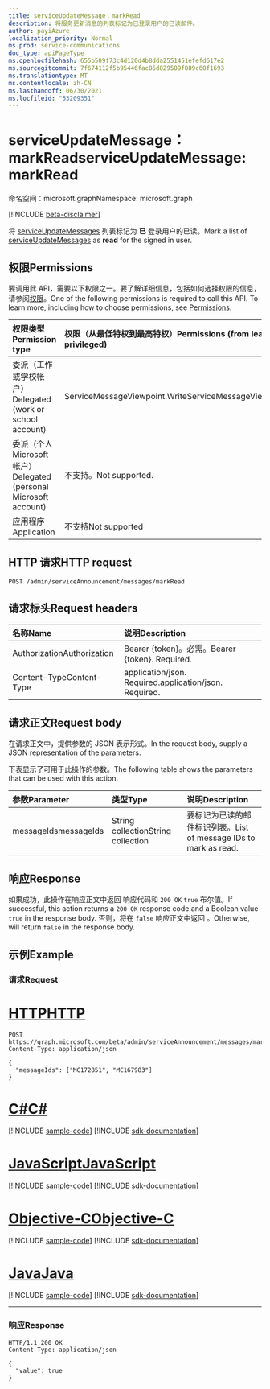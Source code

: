 ```yaml
---
title: serviceUpdateMessage：markRead
description: 将服务更新消息的列表标记为已登录用户的已读邮件。
author: payiAzure
localization_priority: Normal
ms.prod: service-communications
doc_type: apiPageType
ms.openlocfilehash: 655b509f73c4d120d4b8dda2551451efefd617e2
ms.sourcegitcommit: 7f674112f5b95446fac86d829509f889c60f1693
ms.translationtype: MT
ms.contentlocale: zh-CN
ms.lasthandoff: 06/30/2021
ms.locfileid: "53209351"
---
```

# <a name="serviceupdatemessage-markread"></a><span data-ttu-id="c5459-103">serviceUpdateMessage：markRead</span><span class="sxs-lookup"><span data-stu-id="c5459-103">serviceUpdateMessage: markRead</span></span>
<span data-ttu-id="c5459-104">命名空间：microsoft.graph</span><span class="sxs-lookup"><span data-stu-id="c5459-104">Namespace: microsoft.graph</span></span>

[!INCLUDE [beta-disclaimer](../../includes/beta-disclaimer.md)]

<span data-ttu-id="c5459-105">将 [serviceUpdateMessages](../resources/serviceupdatemessage.md) 列表标记为 **已** 登录用户的已读。</span><span class="sxs-lookup"><span data-stu-id="c5459-105">Mark a list of [serviceUpdateMessages](../resources/serviceupdatemessage.md) as **read** for the signed in user.</span></span>

## <a name="permissions"></a><span data-ttu-id="c5459-106">权限</span><span class="sxs-lookup"><span data-stu-id="c5459-106">Permissions</span></span>
<span data-ttu-id="c5459-p101">要调用此 API，需要以下权限之一。要了解详细信息，包括如何选择权限的信息，请参阅[权限](/graph/permissions-reference)。</span><span class="sxs-lookup"><span data-stu-id="c5459-p101">One of the following permissions is required to call this API. To learn more, including how to choose permissions, see [Permissions](/graph/permissions-reference).</span></span>

|<span data-ttu-id="c5459-109">权限类型</span><span class="sxs-lookup"><span data-stu-id="c5459-109">Permission type</span></span>|<span data-ttu-id="c5459-110">权限（从最低特权到最高特权）</span><span class="sxs-lookup"><span data-stu-id="c5459-110">Permissions (from least to most privileged)</span></span>|
|:---|:---|
|<span data-ttu-id="c5459-111">委派（工作或学校帐户）</span><span class="sxs-lookup"><span data-stu-id="c5459-111">Delegated (work or school account)</span></span>|<span data-ttu-id="c5459-112">ServiceMessageViewpoint.Write</span><span class="sxs-lookup"><span data-stu-id="c5459-112">ServiceMessageViewpoint.Write</span></span>|
|<span data-ttu-id="c5459-113">委派（个人 Microsoft 帐户）</span><span class="sxs-lookup"><span data-stu-id="c5459-113">Delegated (personal Microsoft account)</span></span>|<span data-ttu-id="c5459-114">不支持。</span><span class="sxs-lookup"><span data-stu-id="c5459-114">Not supported.</span></span>|
|<span data-ttu-id="c5459-115">应用程序</span><span class="sxs-lookup"><span data-stu-id="c5459-115">Application</span></span>|<span data-ttu-id="c5459-116">不支持</span><span class="sxs-lookup"><span data-stu-id="c5459-116">Not supported</span></span>|

## <a name="http-request"></a><span data-ttu-id="c5459-117">HTTP 请求</span><span class="sxs-lookup"><span data-stu-id="c5459-117">HTTP request</span></span>

<!-- {
  "blockType": "ignored"
}
-->
``` http
POST /admin/serviceAnnouncement/messages/markRead
```

## <a name="request-headers"></a><span data-ttu-id="c5459-118">请求标头</span><span class="sxs-lookup"><span data-stu-id="c5459-118">Request headers</span></span>
|<span data-ttu-id="c5459-119">名称</span><span class="sxs-lookup"><span data-stu-id="c5459-119">Name</span></span>|<span data-ttu-id="c5459-120">说明</span><span class="sxs-lookup"><span data-stu-id="c5459-120">Description</span></span>|
|:---|:---|
|<span data-ttu-id="c5459-121">Authorization</span><span class="sxs-lookup"><span data-stu-id="c5459-121">Authorization</span></span>|<span data-ttu-id="c5459-p102">Bearer {token}。必需。</span><span class="sxs-lookup"><span data-stu-id="c5459-p102">Bearer {token}. Required.</span></span>|
|<span data-ttu-id="c5459-124">Content-Type</span><span class="sxs-lookup"><span data-stu-id="c5459-124">Content-Type</span></span>|<span data-ttu-id="c5459-p103">application/json. Required.</span><span class="sxs-lookup"><span data-stu-id="c5459-p103">application/json. Required.</span></span>|

## <a name="request-body"></a><span data-ttu-id="c5459-127">请求正文</span><span class="sxs-lookup"><span data-stu-id="c5459-127">Request body</span></span>
<span data-ttu-id="c5459-128">在请求正文中，提供参数的 JSON 表示形式。</span><span class="sxs-lookup"><span data-stu-id="c5459-128">In the request body, supply a JSON representation of the parameters.</span></span>

<span data-ttu-id="c5459-129">下表显示了可用于此操作的参数。</span><span class="sxs-lookup"><span data-stu-id="c5459-129">The following table shows the parameters that can be used with this action.</span></span>

|<span data-ttu-id="c5459-130">参数</span><span class="sxs-lookup"><span data-stu-id="c5459-130">Parameter</span></span>|<span data-ttu-id="c5459-131">类型</span><span class="sxs-lookup"><span data-stu-id="c5459-131">Type</span></span>|<span data-ttu-id="c5459-132">说明</span><span class="sxs-lookup"><span data-stu-id="c5459-132">Description</span></span>|
|:---|:---|:---|
|<span data-ttu-id="c5459-133">messageIds</span><span class="sxs-lookup"><span data-stu-id="c5459-133">messageIds</span></span>|<span data-ttu-id="c5459-134">String collection</span><span class="sxs-lookup"><span data-stu-id="c5459-134">String collection</span></span>|<span data-ttu-id="c5459-135">要标记为已读的邮件标识列表。</span><span class="sxs-lookup"><span data-stu-id="c5459-135">List of message IDs to mark as read.</span></span>|


## <a name="response"></a><span data-ttu-id="c5459-136">响应</span><span class="sxs-lookup"><span data-stu-id="c5459-136">Response</span></span>

<span data-ttu-id="c5459-137">如果成功，此操作在响应正文中返回 响应代码和 `200 OK` `true` 布尔值。</span><span class="sxs-lookup"><span data-stu-id="c5459-137">If successful, this action returns a `200 OK` response code and a Boolean value `true` in the response body.</span></span> <span data-ttu-id="c5459-138">否则，将在 `false` 响应正文中返回 。</span><span class="sxs-lookup"><span data-stu-id="c5459-138">Otherwise, will return `false` in the response body.</span></span>

## <a name="example"></a><span data-ttu-id="c5459-139">示例</span><span class="sxs-lookup"><span data-stu-id="c5459-139">Example</span></span>

### <a name="request"></a><span data-ttu-id="c5459-140">请求</span><span class="sxs-lookup"><span data-stu-id="c5459-140">Request</span></span>

# <a name="http"></a>[<span data-ttu-id="c5459-141">HTTP</span><span class="sxs-lookup"><span data-stu-id="c5459-141">HTTP</span></span>](#tab/http)
<!-- {
  "blockType": "request",
  "name": "serviceupdatemessage_markread"
}
-->
``` http
POST https://graph.microsoft.com/beta/admin/serviceAnnouncement/messages/markRead
Content-Type: application/json

{
  "messageIds": ["MC172851", "MC167983"]
}
```
# <a name="c"></a>[<span data-ttu-id="c5459-142">C#</span><span class="sxs-lookup"><span data-stu-id="c5459-142">C#</span></span>](#tab/csharp)
[!INCLUDE [sample-code](../includes/snippets/csharp/serviceupdatemessage-markread-csharp-snippets.md)]
[!INCLUDE [sdk-documentation](../includes/snippets/snippets-sdk-documentation-link.md)]

# <a name="javascript"></a>[<span data-ttu-id="c5459-143">JavaScript</span><span class="sxs-lookup"><span data-stu-id="c5459-143">JavaScript</span></span>](#tab/javascript)
[!INCLUDE [sample-code](../includes/snippets/javascript/serviceupdatemessage-markread-javascript-snippets.md)]
[!INCLUDE [sdk-documentation](../includes/snippets/snippets-sdk-documentation-link.md)]

# <a name="objective-c"></a>[<span data-ttu-id="c5459-144">Objective-C</span><span class="sxs-lookup"><span data-stu-id="c5459-144">Objective-C</span></span>](#tab/objc)
[!INCLUDE [sample-code](../includes/snippets/objc/serviceupdatemessage-markread-objc-snippets.md)]
[!INCLUDE [sdk-documentation](../includes/snippets/snippets-sdk-documentation-link.md)]

# <a name="java"></a>[<span data-ttu-id="c5459-145">Java</span><span class="sxs-lookup"><span data-stu-id="c5459-145">Java</span></span>](#tab/java)
[!INCLUDE [sample-code](../includes/snippets/java/serviceupdatemessage-markread-java-snippets.md)]
[!INCLUDE [sdk-documentation](../includes/snippets/snippets-sdk-documentation-link.md)]

---



### <a name="response"></a><span data-ttu-id="c5459-146">响应</span><span class="sxs-lookup"><span data-stu-id="c5459-146">Response</span></span>
<!-- {
  "blockType": "response",
  "truncated": true,
  "@odata.type": "string"
}
-->
``` http
HTTP/1.1 200 OK
Content-Type: application/json

{
  "value": true
}
```
